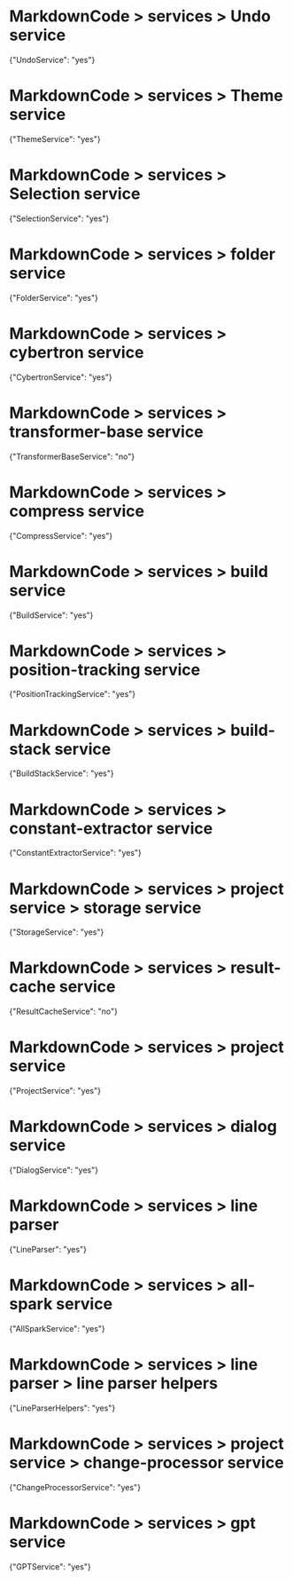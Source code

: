 # MarkdownCode > services > Undo service
{"UndoService": "yes"}
# MarkdownCode > services > Theme service
{"ThemeService": "yes"}
# MarkdownCode > services > Selection service
{"SelectionService": "yes"}
# MarkdownCode > services > folder service
{"FolderService": "yes"}
# MarkdownCode > services > cybertron service
{"CybertronService": "yes"}
# MarkdownCode > services > transformer-base service
{"TransformerBaseService": "no"}
# MarkdownCode > services > compress service
{"CompressService": "yes"}
# MarkdownCode > services > build service
{"BuildService": "yes"}
# MarkdownCode > services > position-tracking service
{"PositionTrackingService": "yes"}
# MarkdownCode > services > build-stack service
{"BuildStackService": "yes"}
# MarkdownCode > services > constant-extractor service
{"ConstantExtractorService": "yes"}
# MarkdownCode > services > project service > storage service
{"StorageService": "yes"}
# MarkdownCode > services > result-cache service
{"ResultCacheService": "no"}
# MarkdownCode > services > project service
{"ProjectService": "yes"}
# MarkdownCode > services > dialog service
{"DialogService": "yes"}
# MarkdownCode > services > line parser
{"LineParser": "yes"}
# MarkdownCode > services > all-spark service
{"AllSparkService": "yes"}
# MarkdownCode > services > line parser > line parser helpers
{"LineParserHelpers": "yes"}
# MarkdownCode > services > project service > change-processor service
{"ChangeProcessorService": "yes"}
# MarkdownCode > services > gpt service
{"GPTService": "yes"}
